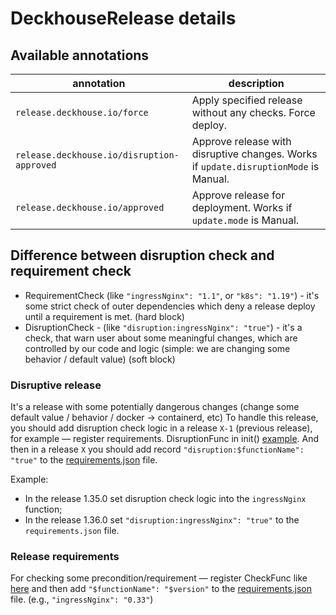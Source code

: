 # DeckhouseRelease details

## Available annotations

| annotation                               | description                                                                        |
|------------------------------------------|------------------------------------------------------------------------------------|
| `release.deckhouse.io/force`               | Apply specified release without any checks. Force deploy.                          |
| `release.deckhouse.io/disruption-approved` | Approve release with disruptive changes. Works if `update.disruptionMode` is Manual. |
| `release.deckhouse.io/approved`            | Approve release for deployment. Works if `update.mode` is Manual.                    |

## Difference between disruption check and requirement check

- RequirementCheck (like `"ingressNginx": "1.1"`, or `"k8s": "1.19"`) - it's some strict check of outer dependencies which deny a release deploy until a requirement is met. (hard block)
- DisruptionCheck - (like `"disruption:ingressNginx": "true"`) - it's a check, that warn user about some meaningful changes, which are controlled by our code and logic (simple: we are changing some behavior / default value) (soft block)

### Disruptive release

It's a release with some potentially dangerous changes (change some default value / behavior / docker -> containerd, etc)
To handle this release, you should add disruption check logic in a release `X-1` (previous release), for example — register requirements. DisruptionFunc in init() [example](modules/402-ingress-nginx/hooks/requirements.go).
And then in a release `X` you should add record `"disruption:$functionName": "true"` to the [requirements.json](requirements.json) file.

Example:
- In the release 1.35.0 set disruption check logic into the `ingressNginx` function;
- In the release 1.36.0 set `"disruption:ingressNginx": "true"` to the `requirements.json` file.

### Release requirements

For checking some precondition/requirement — register CheckFunc like [here](modules/402-ingress-nginx/hooks/requirements.go)
and then add `"$functionName": "$version"` to the [requirements.json](requirements.json) file. (e.g., `"ingressNginx": "0.33"`)
